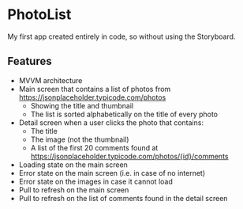 # PhotoList

My first app created entirely in code, so without using the Storyboard.

## Features

- MVVM architecture
- Main screen that contains a list of photos from https://jsonplaceholder.typicode.com/photos
  - Showing the title and thumbnail
  - The list is sorted alphabetically on the title of every photo
- Detail screen when a user clicks the photo that contains:
  - The title
  - The image (not the thumbnail)
  - A list of the first 20 comments found at https://jsonplaceholder.typicode.com/photos/{id}/comments
- Loading state on the main screen
- Error state on the main screen (i.e. in case of no internet)
- Error state on the images in case it cannot load
- Pull to refresh on the main screen
- Pull to refresh on the list of comments found in the detail screen
